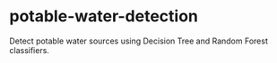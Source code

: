 # potable-water-detection
Detect potable water sources using Decision Tree and Random Forest classifiers.
